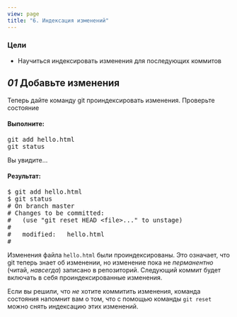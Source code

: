 ```yaml
---
view: page
title: "6. Индексация изменений"
---
```


<h3>Цели</h3>

<ul><li>Научиться индексировать изменения для последующих коммитов</li></ul>

<h2><em>01</em> Добавьте изменения</h2>

<p>Теперь дайте команду git проиндексировать изменения. Проверьте состояние</p>

<h4 class="h4-pre">Выполните:</h4>

<pre class="instructions">git add hello.html
git status</pre>

<p>Вы увидите…</p>

<h4 class="h4-pre">Результат:</h4>

<pre class="sample">$ git add hello.html
$ git status
# On branch master
# Changes to be committed:
#   (use "git reset HEAD &lt;file&gt;..." to unstage)
#
#	modified:   hello.html
#</pre>

<p>Изменения файла <code>hello.html</code> были проиндексированы. Это означает, что git теперь знает об изменении, но изменение пока не <em>перманентно</em> (читай, <em>навсегда</em>) записано в репозиторий. Следующий коммит будет включать в себя проиндексированные изменения.</p>

<p>Если вы решили, что <em>не</em> хотите коммитить изменения, команда состояния напомнит вам о том, что с помощью команды <code>git reset</code> можно снять индексацию этих изменений.</p>